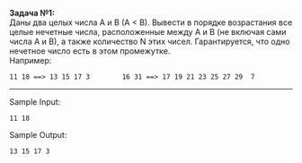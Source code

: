 **Задача №1:**  
Даны два целых числа A и B (A < B). Вывести в порядке возрастания все целые нечетные числа, расположенные между A и B (не включая сами числа A и B), а также количество N этих чисел. Гарантируется, что одно нечетное число есть в этом промежутке.   
Например:

    11 18 ==> 13 15 17 3        16 31 ==> 17 19 21 23 25 27 29  7
___
Sample Input:
```
11 18
```
Sample Output:
```
13 15 17 3
```